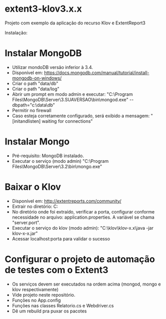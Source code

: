 # extent3-klov3.x.x
Projeto com exemplo da aplicação do recurso Klov e ExtentReport3

Instalação:

# Instalar MongoDB

  - Utilizar mondoDB versão inferior à 3.4.
  - Disponível em: https://docs.mongodb.com/manual/tutorial/install-mongodb-on-windows/
  - Criar o path "data/db"
  - Criar o path "data/log"
  - Abrir um prompt em modo admin e executar: "C:\Program Files\MongoDB\Server\3.SUAVERSAO\bin\mongod.exe" --dbpath="c:\data\db"
  - Permitir no firewall
  - Caso esteja corretamente configurado, será exibido a mensagem: "[initandlisten] waiting for connections"


# Instalar Mongo

  - Pré-requisito: MongoDB instalado.
  - Executar o serviço (modo admin) "C:\Program Files\MongoDB\Server\3.2\bin\mongo.exe"


# Baixar o Klov

  - Disponível em: http://extentreports.com/community/
  - Extrair no diretório: C:
  - No diretório onde foi extraído, verificar a porta, configurar conforme necessidade no arquivo: application.properties. A variável se chama "server.port".
  - Executar o serviço do klov (modo admin): "C:\klov\klov-x.x\java -jar klov-x-x.jar"
  - Acessar localhost:porta para validar o sucesso


# Configurar o projeto de automação de testes com o Extent3
  - Os serviços devem ser executados na ordem acima (mongod, mongo e klov respectivamente)
  - Vide projeto neste repositório.
  - Funções no App.config
  - Funções nas classes Relatorio.cs e Webdriver.cs
  - Dê um rebuild pra puxar os pacotes
